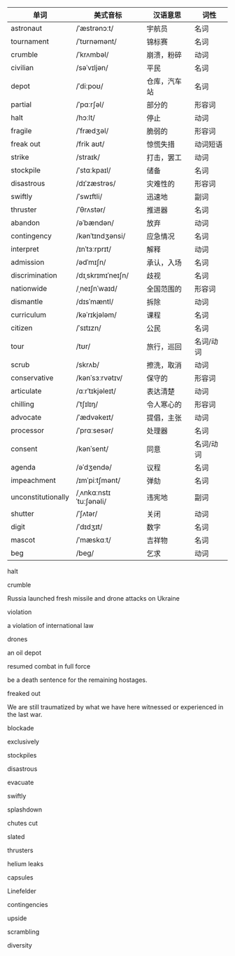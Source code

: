 | 单词               | 美式音标               | 汉语意思     | 词性      |
| ------------------ | ---------------------- | ------------ | --------- |
| astronaut          | /ˈæstrənɔːt/           | 宇航员       | 名词      |
| tournament         | /ˈtʊrnəmənt/           | 锦标赛       | 名词      |
| crumble            | /ˈkrʌmbəl/             | 崩溃，粉碎   | 动词      |
| civilian           | /səˈvɪljən/            | 平民         | 名词      |
| depot              | /ˈdiːpoʊ/              | 仓库，汽车站 | 名词      |
| partial            | /ˈpɑːrʃəl/             | 部分的       | 形容词    |
| halt               | /hɔːlt/                | 停止         | 动词      |
| fragile            | /ˈfrædʒəl/             | 脆弱的       | 形容词    |
| freak out          | /frik aʊt/             | 惊慌失措     | 动词短语  |
| strike             | /straɪk/               | 打击，罢工   | 动词      |
| stockpile          | /ˈstɑːkpaɪl/           | 储备         | 名词      |
| disastrous         | /dɪˈzæstrəs/           | 灾难性的     | 形容词    |
| swiftly            | /ˈswɪftli/             | 迅速地       | 副词      |
| thruster           | /ˈθrʌstər/             | 推进器       | 名词      |
| abandon            | /əˈbændən/             | 放弃         | 动词      |
| contingency        | /kənˈtɪndʒənsi/        | 应急情况     | 名词      |
| interpret          | /ɪnˈtɜːrprɪt/          | 解释         | 动词      |
| admission          | /ədˈmɪʃn/              | 承认，入场   | 名词      |
| discrimination     | /dɪˌskrɪmɪˈneɪʃn/      | 歧视         | 名词      |
| nationwide         | /ˌneɪʃnˈwaɪd/          | 全国范围的   | 形容词    |
| dismantle          | /dɪsˈmæntl/            | 拆除         | 动词      |
| curriculum         | /kəˈrɪkjələm/          | 课程         | 名词      |
| citizen            | /ˈsɪtɪzn/              | 公民         | 名词      |
| tour               | /tʊr/                  | 旅行，巡回   | 名词/动词 |
| scrub              | /skrʌb/                | 擦洗，取消   | 动词      |
| conservative       | /kənˈsɜːrvətɪv/        | 保守的       | 形容词    |
| articulate         | /ɑːrˈtɪkjəleɪt/        | 表达清楚     | 动词      |
| chilling           | /ˈtʃɪlɪŋ/              | 令人寒心的   | 形容词    |
| advocate           | /ˈædvəkeɪt/            | 提倡，主张   | 动词      |
| processor          | /ˈprɑːsesər/           | 处理器       | 名词      |
| consent            | /kənˈsent/             | 同意         | 名词/动词 |
| agenda             | /əˈdʒendə/             | 议程         | 名词      |
| impeachment        | /ɪmˈpiːtʃmənt/         | 弹劾         | 名词      |
| unconstitutionally | /ˌʌnkɑːnstɪˈtuːʃənəli/ | 违宪地       | 副词      |
| shutter            | /ˈʃʌtər/               | 关闭         | 动词      |
| digit              | /ˈdɪdʒɪt/              | 数字         | 名词      |
| mascot             | /ˈmæskɑːt/             | 吉祥物       | 名词      |
| beg                | /beɡ/                  | 乞求         | 动词      |

halt

crumble

Russia launched fresh missile and drone attacks on Ukraine

violation

a violation of international law

drones

an oil depot

resumed combat in full force

be a death sentence for the remaining hostages.

freaked out

We are still traumatized by what we have here witnessed or experienced in the last war.

blockade

exclusively

stockpiles

disastrous

evacuate

swiftly

splashdown

chutes cut

slated

thrusters

helium leaks

capsules

Linefelder

contingencies

upside

scrambling

diversity
